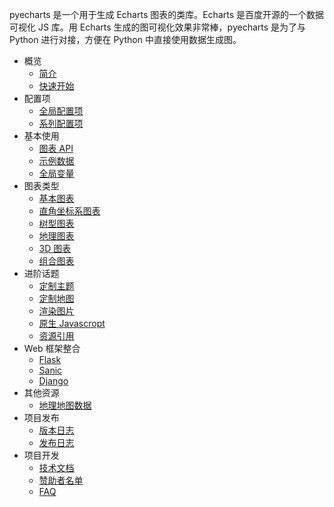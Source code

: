 pyecharts 是一个用于生成 Echarts 图表的类库。Echarts 是百度开源的一个数据可视化 JS 库。用 Echarts 生成的图可视化效果非常棒，pyecharts 是为了与 Python 进行对接，方便在 Python 中直接使用数据生成图。

- 概览
  - [简介](zh-cn/intro)
  - [快速开始](zh-cn/quickstart)
- 配置项
  - [全局配置项](zh-cn/global_options)
  - [系列配置项](zh-cn/series_options)
- 基本使用
  - [图表 API](zh-cn/chart_api)
  - [示例数据](zh-cn/demo_data)
  - [全局变量](zh-cn/global_vars)
- 图表类型
  - [基本图表](zh-cn/basic_charts)
  - [直角坐标系图表](zh-cn/rectangular_charts)
  - [树型图表](zh-cn/tree_charts)
  - [地理图表](zh-cn/geography_charts)
  - [3D 图表](zh-cn/3d_charts)
  - [组合图表](zh-cn/composite_charts)
- 进阶话题
  - [定制主题](zh-cn/themes)
  - [定制地图](zh-cn/maps)
  - [渲染图片](zh-cn/render_images)
  - [原生 Javascropt](zh-cn/javasrcipt)
  - [资源引用](zh-cn/assets_host)
- Web 框架整合
  - [Flask](zh-cn/web_flask)
  - [Sanic](zh-cn/web_sanic)
  - [Django](zh-cn/web_django)
- 其他资源
  - [地理地图数据](zh-cn/datasets)
- 项目发布
  - [版本日志](zh-cn/changelog)
  - [发布日志](zh-cn/release-note/)
- 项目开发
  - [技术文档](zh-cn/technical)
  - [赞助者名单](zh-cn/donors)
  - [FAQ](zh-cn/faq)
